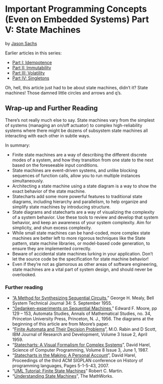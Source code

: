 
# Important Programming Concepts (Even on Embedded Systems) Part V: State Machines

by [Jason Sachs](http://www.embeddedrelated.com/showarticle/723.php)




Earlier articles in this series:

- [Part I: Idempotence](http://www.embeddedrelated.com/showarticle/629.php)
- [Part II: Immutability](http://www.embeddedrelated.com/showarticle/639.php)
- [Part III: Volatility](http://www.embeddedrelated.com/showarticle/649.php)
- [Part IV: Singletons](http://www.embeddedrelated.com/showarticle/691.php)

Oh, hell, this article just had to be about state machines, didn’t it? State machines! Those damned little circles and arrows and q’s.





































## Wrap-up and Further Reading

There’s not really much else to say. State machines vary from the simplest of systems (managing an on/off actuator) to complex high-reliability systems where there might be dozens of subsystem state machines all interacting with each other in subtle ways.

In summary:

- Finite state machines are a way of describing the different discrete modes of a system, and how they transition from one state to the next based on the foreseeable input conditions.
- State machines are event-driven systems, and unlike blocking sequences of function calls, allow you to run multiple instances simultaneously.
- Architecting a state machine using a state diagram is a way to show the exact behavior of the state machine.
- Statecharts add some more powerful features to traditional state diagrams, including hierarchy and parallelism, to help organize and simplify state machines by introducing structure.
- State diagrams and statecharts are a way of visualizing the complexity of a system behavior. Use these tools to review and develop that system behavior, and keep an awareness of your system complexity. Aim for simplicity, and shun excess complexity.
- While small state machines can be hand-coded, more complex state machines are better left to more rigorous techniques like the State pattern, state machine libraries, or model-based code generation, to ensure they are implemented correctly.
- Beware of accidental state machines lurking in your application. Don’t let the source code be the specification for state machine behavior!
- Even if they’re not as glamorous as other areas of software engineering, state machines are a vital part of system design, and should never be overlooked.

### Further reading

- [“A Method for Synthesizing Sequential Circuits](https://archive.org/details/bstj34-5-1045),” George H. Mealy, Bell System Technical Journal 34: 5. September 1955.
- [“Gedanken-experiments on Sequential Machines](http://people.mokk.bme.hu/~kornai/termeszetes/moore_1956.pdf),” Edward F. Moore, pp 129 – 153, Automata Studies, Annals of Mathematical Studies, no. 34, Princeton University Press, Princeton, N. J., 1956. The diagrams at the beginning of this article are from Moore’s paper.
- “[Finite Automata and Their Decision Problems](http://www.cse.chalmers.se/~coquand/AUTOMATA/rs.pdf)”, M.O. Rabin and D Scott, IBM Journal of Research and Development, Volume 3 Issue 2, April 1959.
- “[Statecharts: A Visual Formalism for Complex Systems](http://www.wisdom.weizmann.ac.il/~dharel/SCANNED.PAPERS/Statecharts.pdf)”, David Harel, Science of Computer Programming, Volume 8 Issue 3, June 1, 1987.
- “[Statecharts in the Making: A Personal Account](http://www.wisdom.weizmann.ac.il/~dharel/papers/Statecharts.History.pdf)”, David Harel, Proceedings of the third ACM SIGPLAN conference on History of programming languages, Pages 5-1-5-43, 2007.
- “[UML Tutorial: Finite State Machines](http://www.objectmentor.com/resources/articles/umlfsm.pdf)” Robert C. Martin.
- “[Understanding State Machines](http://www.mathworks.com/videos/understanding-state-machines-what-are-they-1-of-4-90488.html)”, The MathWorks.





